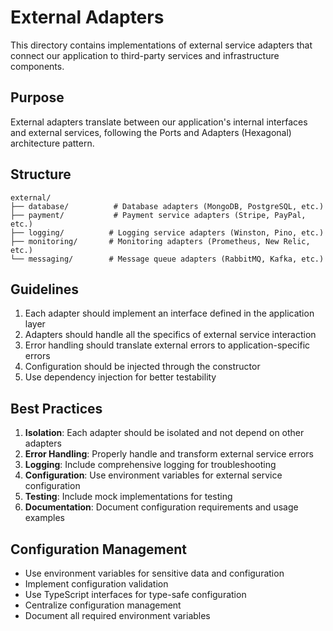 # External Adapters

This directory contains implementations of external service adapters that connect our application to third-party services and infrastructure components.

## Purpose

External adapters translate between our application's internal interfaces and external services, following the Ports and Adapters (Hexagonal) architecture pattern.

## Structure

```
external/
├── database/          # Database adapters (MongoDB, PostgreSQL, etc.)
├── payment/           # Payment service adapters (Stripe, PayPal, etc.)
├── logging/          # Logging service adapters (Winston, Pino, etc.)
├── monitoring/       # Monitoring adapters (Prometheus, New Relic, etc.)
└── messaging/        # Message queue adapters (RabbitMQ, Kafka, etc.)
```

## Guidelines

1. Each adapter should implement an interface defined in the application layer
2. Adapters should handle all the specifics of external service interaction
3. Error handling should translate external errors to application-specific errors
4. Configuration should be injected through the constructor
5. Use dependency injection for better testability

## Best Practices

1. **Isolation**: Each adapter should be isolated and not depend on other adapters
2. **Error Handling**: Properly handle and transform external service errors
3. **Logging**: Include comprehensive logging for troubleshooting
4. **Configuration**: Use environment variables for external service configuration
5. **Testing**: Include mock implementations for testing
6. **Documentation**: Document configuration requirements and usage examples

## Configuration Management

- Use environment variables for sensitive data and configuration
- Implement configuration validation
- Use TypeScript interfaces for type-safe configuration
- Centralize configuration management
- Document all required environment variables